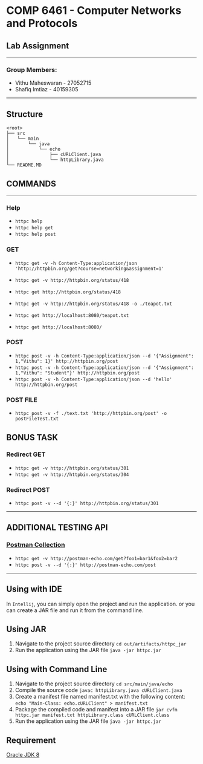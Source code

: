 # COMP 6461 - Computer Networks and Protocols

## Lab Assignment

---

### Group Members:

- Vithu Maheswaran - 27052715
- Shafiq Imtiaz - 40159305

---

## Structure

```
<root>
├── src
│   └── main
│       └── java
│           └── echo
│               ├── cURLClient.java
│               └── httpLibrary.java
└── README.MD
```

## COMMANDS

---

### Help

- `httpc help`
- `httpc help get`
- `httpc help post`

### GET

- `httpc get -v -h Content-Type:application/json 'http://httpbin.org/get?course=networking&assignment=1'`
- `httpc get -v http://httpbin.org/status/418`
- `httpc get http://httpbin.org/status/418`
- `httpc get -v http://httpbin.org/status/418 -o ./teapot.txt`

- `httpc get http://localhost:8080/teapot.txt`
- `httpc get http://localhost:8080/`

### POST

- `httpc post -v -h Content-Type:application/json --d '{"Assignment": 1,"Vithu": 1}' http://httpbin.org/post`
- `httpc post -v -h Content-Type:application/json --d '{"Assignment": 1,"Vithu": "Student"}' http://httpbin.org/post`
- `httpc post -v -h Content-Type:application/json --d 'hello' http://httpbin.org/post`

### POST FILE

- `httpc post -v -f ./text.txt 'http://httpbin.org/post' -o postFileTest.txt`

## BONUS TASK

### Redirect GET

- `httpc get -v http://httpbin.org/status/301`
- `httpc get -v http://httpbin.org/status/304`

### Redirect POST

- `httpc post -v --d '{:}' http://httpbin.org/status/301`

---

## ADDITIONAL TESTING API

### [Postman Collection](https://www.postman.com/postman/workspace/published-postman-templates/folder/631643-9a4c3bce-30f7-a496-c9ec-78afecbf1545?ctx=documentation)

- `httpc get -v http://postman-echo.com/get?foo1=bar1&foo2=bar2`
- `httpc post -v --d '{:}' http://postman-echo.com/post`

---

## Using with IDE

In `Intellij`, you can simply open the project and run the application.
or you can create a JAR file and run it from the command line.

## Using JAR

1. Navigate to the project source directory
   `cd out/artifacts/httpc_jar`
2. Run the application using the JAR file
   `java -jar httpc.jar`

## Using with Command Line

1. Navigate to the project source directory
   `cd src/main/java/echo`
2. Compile the source code
   `javac httpLibrary.java cURLClient.java`
3. Create a manifest file named manifest.txt with the following content:
   `echo "Main-Class: echo.cURLClient" > manifest.txt`
4. Package the compiled code and manifest into a JAR file
   `jar cvfm httpc.jar manifest.txt httpLibrary.class cURLClient.class`
5. Run the application using the JAR file
   `java -jar httpc.jar`

## Requirement

[Oracle JDK 8](http://www.oracle.com/technetwork/java/javase/downloads/jdk8-downloads-2133151.html)
